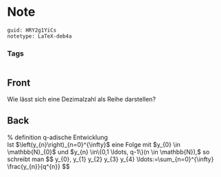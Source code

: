 # Note
```
guid: HRY2g1YiCs
notetype: LaTeX-deb4a
```

### Tags
```
```

## Front
Wie lässt sich eine Dezimalzahl als Reihe darstellen?

## Back
<div>% definition q-adische Entwicklung</div><div>
</div>Ist $\left(y_{n}\right)_{n=0}^{\infty}$ eine Folge mit $y_{0} \in \mathbb{N}_{0}$ und $y_{n} \in\{0,1 \ldots, q-1\}(n \in \mathbb{N}),$ so schreibt man
$$
y_{0}, y_{1} y_{2} y_{3} y_{4} \ldots:=\sum_{n=0}^{\infty} \frac{y_{n}}{q^{n}}
$$
